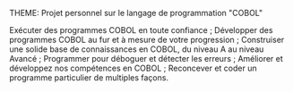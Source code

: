 THEME: Projet personnel sur le langage de programmation "COBOL"

Exécuter des programmes COBOL en toute confiance ;
Développer des programmes COBOL au fur et à mesure de votre progression ;
Construiser une solide base de connaissances en COBOL, du niveau A au niveau Avancé ;
Programmer pour déboguer et détecter les erreurs ;
Améliorer et développez nos compétences en COBOL ;
Reconcever et coder un programme particulier de multiples façons.
